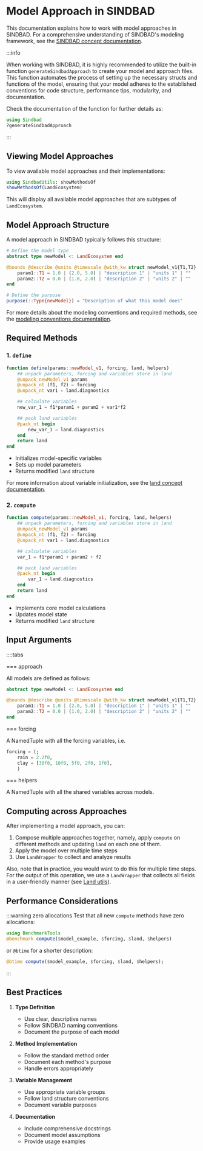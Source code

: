 # Model Approach in SINDBAD

This documentation explains how to work with model approaches in SINDBAD. For a comprehensive understanding of SINDBAD's modeling framework, see the [SINDBAD concept documentation](../concept/overview.md).

:::info

When working with SINDBAD, it is highly recommended to utilize the built-in function `generateSindbadApproach` to create your model and approach files. This function automates the process of setting up the necessary structs and functions of the model, ensuring that your model adheres to the established conventions for code structure, performance tips, modularity, and documentation.

Check the documentation of the function for further details as:
```julia
using Sindbad
?generateSindbadApproach
```
:::

## Viewing Model Approaches

To view available model approaches and their implementations:

```julia
using SindbadUtils: showMethodsOf
showMethodsOf(LandEcosystem)
```

This will display all available model approaches that are subtypes of `LandEcosystem`.

## Model Approach Structure

A model approach in SINDBAD typically follows this structure:

```julia
# Define the model type
abstract type newModel <: LandEcosystem end

@bounds @describe @units @timescale @with_kw struct newModel_v1{T1,T2} <: newModel
    param1::T1 = 1.0 | (2.0, 5.0) | "description 1" | "units 1" | ""
    param2::T2 = 0.0 | (1.0, 2.0) | "description 2" | "units 2" | ""
end

# Define the purpose
purpose(::Type{newModel}) = "Description of what this model does"
```

For more details about the modeling conventions and required methods, see the [modeling conventions documentation](./conventions.md).

## Required Methods

### 1. `define`
```julia
function define(params::newModel_v1, forcing, land, helpers)
    ## unpack parameters, forcing and variables store in land
    @unpack_newModel_v1 params
    @unpack_nt (f1, f2) ⇐ forcing
    @unpack_nt var1 ⇐ land.diagnostics

    ## calculate variables
    new_var_1 = f1*param1 + param2 + var1*f2

    ## pack land variables
    @pack_nt begin
        new_var_1 ⇒ land.diagnostics
    end
    return land
end
```
- Initializes model-specific variables
- Sets up model parameters
- Returns modified `land` structure

For more information about variable initialization, see the [land concept documentation](../concept/land.md).

### 2. `compute`
```julia
function compute(params::newModel_v1, forcing, land, helpers)
    ## unpack parameters, forcing and variables store in land
    @unpack_newModel_v1 params
    @unpack_nt (f1, f2) ⇐ forcing
    @unpack_nt var1 ⇐ land.diagnostics

    ## calculate variables
    var_1 = f1*param1 + param2 + f2

    ## pack land variables
    @pack_nt begin
        var_1 ⇒ land.diagnostics
    end
    return land
end
```
- Implements core model calculations
- Updates model state
- Returns modified `land` structure

## Input Arguments

::::tabs

=== approach

All models are defined as follows:

````julia
abstract type newModel <: LandEcosystem end

@bounds @describe @units @timescale @with_kw struct newModel_v1{T1,T2} <: newModel
    param1::T1 = 1.0 | (2.0, 5.0) | "description 1" | "units 1" | ""
    param2::T2 = 0.0 | (1.0, 2.0) | "description 2" | "units 2" | ""
end

````

=== forcing

A NamedTuple with all the forcing variables, i.e.

````julia
forcing = (;
    rain = 2.2f0,
    clay = [30f0, 10f0, 5f0, 2f0, 1f0],
    )
````

=== helpers

A NamedTuple with all the shared variables across models.


## Computing across Approaches

After implementing a model approach, you can:
1. Compose multiple approaches together, namely, apply `compute` on different methods and updating `land` on each one of them.
2. Apply the model over multiple time steps
3. Use `LandWrapper` to collect and analyze results

Also, note that in practice, you would want to do this for multiple time steps. For the output of this operation, we use a `LandWrapper` that collects all fields in a user-friendly manner (see [Land utils](./land_utils.md)).


## Performance Considerations

:::warning zero allocations
Test that all new `compute` methods have zero allocations:

```julia
using BenchmarkTools
@benchmark compute($model_example, $forcing, $land, $helpers)
```

or `@btime` for a shorter description:

```julia
@btime compute($model_example, $forcing, $land, $helpers);
```
:::

## Best Practices

1. **Type Definition**
   - Use clear, descriptive names
   - Follow SINDBAD naming conventions
   - Document the purpose of each model

2. **Method Implementation**
   - Follow the standard method order
   - Document each method's purpose
   - Handle errors appropriately

3. **Variable Management**
   - Use appropriate variable groups
   - Follow land structure conventions
   - Document variable purposes

4. **Documentation**
   - Include comprehensive docstrings
   - Document model assumptions
   - Provide usage examples
